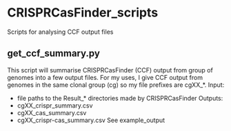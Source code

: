 # CRISPRCasFinder_scripts
Scripts for analysing CCF output files


## get_ccf_summary.py
This script will summarise CRISPRCasFinder (CCF) output from group of genomes into a few output files.
For my uses, I give CCF output from genomes in the same clonal group (cg) so my file prefixes are cgXX_*.
Input: 
  * file paths to the Result_* directories made by CRISPRCasFinder
Outputs: 
  * cgXX_crispr_summary.csv
  * cgXX_cas_summary.csv
  * cgXX_crispr-cas_summary.csv
See example_output

